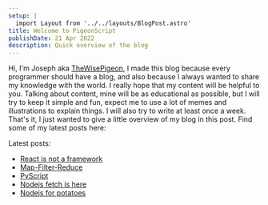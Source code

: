 ```yaml
---
setup: |
  import Layout from '../../layouts/BlogPost.astro'
title: Welcome to PigeonScript
publishDate: 21 Apr 2022
description: Quick overview of the blog
---
```


Hi, I'm Joseph aka [TheWisePigeon](https://github.com/TheWIsePigeon), I made this blog because every programmer should have a blog, and also because I always wanted to share my knowledge with the world. I really hope that my content will be helpful to you. Talking about content, mine will be as educational as possible, but I will try to keep it simple and fun, expect me to use a lot of memes and illustrations to explain things. I will also try to write at least once a week. That's it, I just wanted to give a little overview of my blog in this post. Find some of my latest posts here:

Latest posts:
- [React is not a framework](/posts/react-is-not-a-framework)
- [Map-Filter-Reduce](/posts/map-filter-reduce)
- [PyScript](/posts/pyscript-a-quick-overview)
- [Nodejs fetch is here](/posts/node-fetch-is-here)
- [Nodejs for potatoes](/posts/nodejs-for-potatoes)
